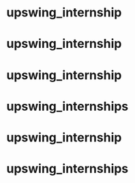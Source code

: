 # upswing_internship
# upswing_internship
# upswing_internship
# upswing_internships
# upswing_internship
# upswing_internships
